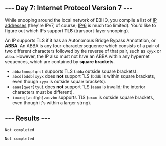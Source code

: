 <article class="day-desc"><h2>--- Day 7: Internet Protocol Version 7 ---</h2><p>While snooping around the local network of EBHQ, you compile a list of <a href="https://en.wikipedia.org/wiki/IP_address">IP addresses</a> (they're IPv7, of course; <a href="https://en.wikipedia.org/wiki/IPv6">IPv6</a> is much too limited). You'd like to figure out which IPs support <b>TLS</b> (transport-layer snooping).</p>
<p>An IP supports TLS if it has an Autonomous Bridge Bypass Annotation, or <span title="Any similarity to the pattern it describes is purely coincidental."><b>ABBA</b></span>.  An ABBA is any four-character sequence which consists of a pair of two different characters followed by the reverse of that pair, such as <code>xyyx</code> or <code>abba</code>.  However, the IP also must not have an ABBA within any hypernet sequences, which are contained by <b>square brackets</b>.</p>

<ul>
<li><code>abba[mnop]qrst</code> supports TLS (<code>abba</code> outside square brackets).</li>
<li><code>abcd[bddb]xyyx</code> does <b>not</b> support TLS (<code>bddb</code> is within square brackets, even though <code>xyyx</code> is outside square brackets).</li>
<li><code>aaaa[qwer]tyui</code> does <b>not</b> support TLS (<code>aaaa</code> is invalid; the interior characters must be different).</li>
<li><code>ioxxoj[asdfgh]zxcvbn</code> supports TLS (<code>oxxo</code> is outside square brackets, even though it's within a larger string).</li>
</ul>

</article>

<form method="post" action="7/answer"><input type="hidden" name="level" value="1"></form>
<h2>--- Results ---</h2>
<pre><code>Not completed</code></pre>
<pre><code>Not completed</code></pre>